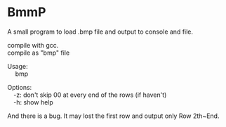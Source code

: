 # BmmP
A small program to load .bmp file and output to console and file.
  
compile with gcc.  
compile as "bmp" file  
  
Usage:  
&ensp;&ensp; bmp <options> <files>  
  
Options:  
&ensp;&ensp;-z: don't skip 00 at every end of the rows (if haven't)  
&ensp;&ensp;-h: show help  
  
And there is a bug. It may lost the first row and output only Row 2th~End.
